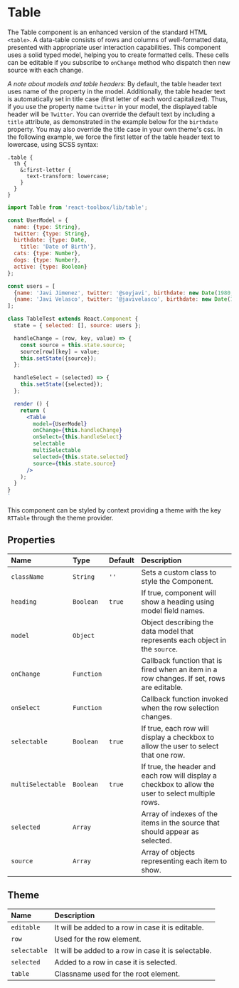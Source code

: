 # Table

The Table component is an enhanced version of the standard HTML `<table>`. A data-table consists of rows and columns of well-formatted data, presented with appropriate user interaction capabilities. This component uses a solid typed model, helping you to create formatted cells. These cells can be editable if you subscribe to `onChange` method who dispatch then new source with each change.

*A note about models and table headers*: By default, the table header text uses name of the property in the model. Additionally, the table header text is automatically set in title case (first letter of each word capitalized). Thus, if you use the property name `twitter` in your model, the displayed table header will be `Twitter`. You can override the default text by including a `title` attribute, as demonstrated in the example below for the `birthdate` property. You may also override the title case in your own theme's css. In the following example, we force the first letter of the table header text to lowercase, using SCSS syntax:

```
.table {
  th {
    &:first-letter {
      text-transform: lowercase;
    }
  }
}
```

<!-- example -->

```jsx
import Table from 'react-toolbox/lib/table';

const UserModel = {
  name: {type: String},
  twitter: {type: String},
  birthdate: {type: Date,
    title: 'Date of Birth'},
  cats: {type: Number},
  dogs: {type: Number},
  active: {type: Boolean}
};

const users = [
  {name: 'Javi Jimenez', twitter: '@soyjavi', birthdate: new Date(1980, 3, 11), cats: 1},
  {name: 'Javi Velasco', twitter: '@javivelasco', birthdate: new Date(1987, 1, 1), dogs: 1, active: true}
];

class TableTest extends React.Component {
  state = { selected: [], source: users };

  handleChange = (row, key, value) => {
    const source = this.state.source;
    source[row][key] = value;
    this.setState({source});
  };

  handleSelect = (selected) => {
    this.setState({selected});
  };

  render () {
    return (
      <Table
        model={UserModel}
        onChange={this.handleChange}
        onSelect={this.handleSelect}
        selectable
        multiSelectable
        selected={this.state.selected}
        source={this.state.source}
      />
    );
  }
}
`
```

This component can be styled by context providing a theme with the key `RTTable` through the theme provider.

## Properties

Name              | Type       | Default | Description
:---------------- | :--------- | :------ | :--------------------------------------------------------------------------------------------------
`className`       | `String`   | `''`    | Sets a custom class to style the Component.
`heading`         | `Boolean`  | `true`  | If true, component will show a heading using model field names.
`model`           | `Object`   |         | Object describing the data model that represents each object in the `source`.
`onChange`        | `Function` |         | Callback function that is fired when an item in a row changes. If set, rows are editable.
`onSelect`        | `Function` |         | Callback function invoked when the row selection changes.
`selectable`      | `Boolean`  | `true`  | If true, each row will display a checkbox to allow the user to select that one row.
`multiSelectable` | `Boolean`  | `true`  | If true, the header and each row will display a checkbox to allow the user to select multiple rows.
`selected`        | `Array`    |         | Array of indexes of the items in the source that should appear as selected.
`source`          | `Array`    |         | Array of objects representing each item to show.

## Theme

Name         | Description
:----------- | :--------------------------------------------------
`editable`   | It will be added to a row in case it is editable.
`row`        | Used for the row element.
`selectable` | It will be added to a row in case it is selectable.
`selected`   | Added to a row in case it is selected.
`table`      | Classname used for the root element.
